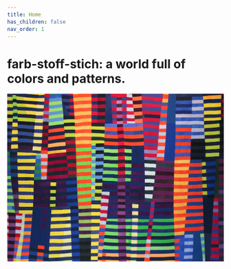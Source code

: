 ```yaml
---
title: Home
has_children: false
nav_order: 1
---
```


# farb-stoff-stich: a world full of colors and patterns.

<!-- {% include_relative news/news.html %} -->
![](images/luminoso1.jpg)

